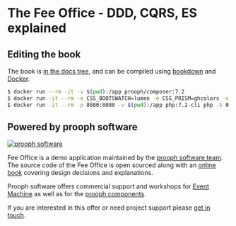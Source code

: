 # The Fee Office - DDD, CQRS, ES explained


## Editing the book

The book is [in the docs tree](docs/), and can be compiled using [bookdown](http://bookdown.io) and [Docker](https://www.docker.com/).

```bash
$ docker run --rm -it -v $(pwd):/app prooph/composer:7.2
$ docker run -it --rm -e CSS_BOOTSWATCH=lumen -e CSS_PRISM=ghcolors -v $(pwd):/app sandrokeil/bookdown:develop book/bookdown.json
$ docker run -it --rm -p 8080:8080 -v $(pwd):/app php:7.2-cli php -S 0.0.0.0:8080 -t /app/docs
```

## Powered by prooph software

[![prooph software](https://github.com/codeliner/php-ddd-cargo-sample/blob/master/docs/assets/prooph-software-logo.png)](http://prooph.de)

Fee Office is a demo application maintained by the [prooph software team](http://prooph-software.de/). The source code of the Fee Office
is open sourced along with an [online book](https://proophsoftware.github.io/fee-office/) covering design decisions and explanations.

Prooph software offers commercial support and workshops for [Event Machine](https://github.com/proophsoftware/event-machine) as well as for the [prooph components](http://getprooph.org/).

If you are interested in this offer or need project support please [get in touch](http://getprooph.org/#get-in-touch).
